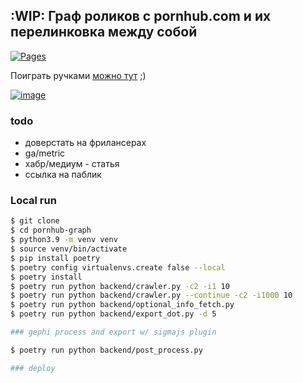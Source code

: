 :WIP: Граф роликов с pornhub.com и их перелинковка между собой 
---
[![Pages](https://github.com/esemi/pornhub-graph/actions/workflows/deploy.yml/badge.svg?branch=master)](https://github.com/esemi/pornhub-graph/actions/workflows/deploy.yml)

Поиграть ручками [можно тут](https://esemi.github.io/pornhub-graph/) ;)


[![image](https://user-images.githubusercontent.com/4115497/132999238-73e0287c-4fe5-4b7e-bc5d-4ab68fcea550.png)](https://esemi.github.io/pornhub-graph/)


### todo
- доверстать на фрилансерах
- ga/metric 
- хабр/медиум - статья
- ссылка на паблик


### Local run
```bash
$ git clone
$ cd pornhub-graph
$ python3.9 -m venv venv
$ source venv/bin/activate
$ pip install poetry
$ poetry config virtualenvs.create false --local
$ poetry install
$ poetry run python backend/crawler.py -c2 -i1 10
$ poetry run python backend/crawler.py --continue -c2 -i1000 10
$ poetry run python backend/optional_info_fetch.py
$ poetry run python backend/export_dot.py -d 5

### gephi process and export w/ sigmajs plugin

$ poetry run python backend/post_process.py

### deploy
```
